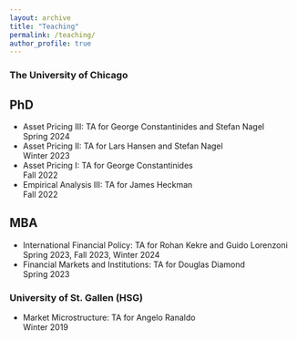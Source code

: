 ```yaml
---
layout: archive
title: "Teaching"
permalink: /teaching/
author_profile: true
---
```


### The University of Chicago
## PhD
* Asset Pricing III: TA for George Constantinides and Stefan Nagel \
  Spring 2024
* Asset Pricing II: TA for Lars Hansen and Stefan Nagel \
  Winter 2023
* Asset Pricing I: TA for George Constantinides \
  Fall 2022
* Empirical Analysis III: TA for James Heckman \
  Fall 2022
  
## MBA
* International Financial Policy: TA for Rohan Kekre and Guido Lorenzoni \
  Spring 2023, Fall 2023, Winter 2024
* Financial Markets and Institutions: TA for Douglas Diamond \
  Spring 2023

### University of St. Gallen (HSG)
* Market Microstructure: TA for Angelo Ranaldo\
  Winter 2019
